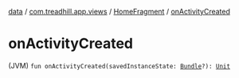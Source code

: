 [data](../../index.md) / [com.treadhill.app.views](../index.md) / [HomeFragment](index.md) / [onActivityCreated](./on-activity-created.md)

# onActivityCreated

(JVM) `fun onActivityCreated(savedInstanceState: `[`Bundle`](https://developer.android.com/reference/android/os/Bundle.html)`?): `[`Unit`](https://kotlinlang.org/api/latest/jvm/stdlib/kotlin/-unit/index.html)